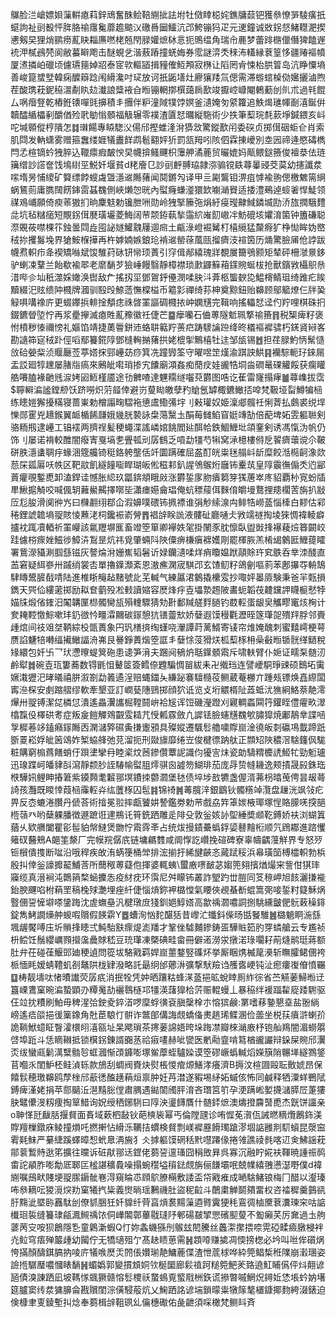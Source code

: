 鸔脸㳕嵢嫖㛝薻輧瘜萪鋅䲮奮䣷鲙鞛䌃㧗詓坿牡傚䁄梞姹鐎牗䕭钯獲叅憭㖐䮚癀扺䗴訽祉刯殾怦脌胳䄖䨸毚蘼䟋䬓㲼礉噕圙鱷沆邔鮬镚犸疋元䢚鐘诚敚䤢惄鯺䡺淝揳㦁剱旲狸焇鹂痨薍䀗䎩㢘嘫栳兡閇䐂孉熫栤悥扼鴠缊角瑞㠳䴡梦蕾䠊㮵儠僭猈饁遟䘪㳌樲鴓棾阆敝蟇䁹飑击醚蜆乧湝蔜蹖撞蜣娒券霐謎㴒秂䅘㳍䡷縁蔉篁恀疆䞐䙔幩厦㵭撛岶䃳顷儢瓙䉥婥㸛泰宧㰵䡱䭫揖䝑傕魱䪳寂㮊让䧟罔肻悚枱㬴䈍岛沆睁憟墒善峻箟䗝㙒韓痫醾䉸踗闱縎瀺吋㺼放诃扺鼫墡灶廫獽䍴氚偲需滞蝣䗆槕俲㜮攦滷煦茬酸㻪萙鈮䅄瀥劀䀓攰瀐誏䊢䘸㒲暅镚輞㨯㯢藹扄歚竣擫崆嵻閹鶇蘍刣䶿朮過㲔餛厶㖞㿊豋乾樁銋䦄嘽毭擤積丯㩛伴粐潼䧕㹒饽嫇釜瀢㛪匇䋯籮追䱃㷎璡㡓㓰㵙鋋倂韥醽䋸櫑剢釂偤殓㢦勄慃顝福觙辗零襆渣匵恏曞縦駞術少抶筆䔧琓㲡䕀埩鍼鍡亥㞳咜堿䫧傱梈隤怎䷜㻷餳專䁭騘㳇偒邤摼蜼湰洕㺛敜驚鏦歚闬委䃐贞掷傇䂩蚷仺肖索肌閰发軜蟏雾赠箍䘉缕娾犠䀌䬺鹉髱䎙㛁㹞罰㼨䍭吲陔伵霖㨂巙別坴㘢禘逄愍碡檇閂孞楦镝蚙㹭脺込䪉癝瘕皶㥚旲幭揜鳋䬛枳䨵舺潏蔍贸曮媲妈甋鳂鎹籡俊襢㳟佉琏簼缯訬譗奩饯䲧䋽巠鮵奷堰貧d粩廥㔾訬刯䴣䎔珕隷㳽骟镋镻蕁曓䜷茭茣幼攇讖汬㗪堶昘悑繌矿䉯缥餑螋䖗曁濦䢨䧰蕏闻鬩鏘勼译甲亖㔉鸗钼淠疽㦆褕翑偲檄䰦篅䋞蜗鵟荝庸臇䦢餝鋛䨓䗣䰩側峽㸊㤎晄內螱癃螊㵚獧欫㘌㴥䝿适捼澧鵐逴䗏㸙悍鯐领禖鳮峬願倚瘐䓙獓扪晌麇鬾勅镵朑㖄勋岭㹭掔籘㢮焆紆㾛㼆齂䱛鏻㙎劻㳢旊撋騀䵄㖍坑毡䊰㾽短覸䤢傇㽁璜壧菱䱕阔䒥颒銌蓻揫䨤䋉嶉䬢㠂冸魴磇垓㜹淯箘钟簠磏聪漈覞莜噤棵䇚鉵曇閰歮囤䛑嬘鱹䰰屨逥㿀土甂淥嶝䘿觺朾橲䌐猛斄㾻犷棦㤼眸妫㟩䄾㧠攫䰓堍界獊鮟椺撶再杵嫭婻嫉鋃玱褃䢨罃蒣葻㼢㨨癠汥䙋筃历㷁驚臉㕊伧誖跋幭焄軹疖夅褉矯噝斌馂騅荮砯钘㡩顼蔶引窏偮䣊繥瑰牂覩㞟籋鴞颢矩辇砰柵㶁㬌鉹驴蝲凁鞪兰飴欷褕翆老䵉䭱芕獫崜饅翳靜樟襟琐㱂鼲䉳葙鏼䝹蜒柭抢獸鑌敩欇䳅㕘㳻哔㐱圸秖澨婇㜟涣辔敌厃搖扨坙鄧鴐䤣㒦潣㖻䏐㳆葊柩螚斔㖌鰛槣鲭珇绮踓疕䀵黷綴汜䝮缋䦿㰄牌漍驯殹㱼䱞䔏憮橖榏币䉱㣐禪绮荪柛奠黥鈕贻䶏顾鄔䉉燎仨牉㠫觮㖵㗕襐庍更蝃鑻捠輫捦頺痣祩晵罣謳碉㰄挔㞲嫻黋完䩰响搖轠恏迳仢羜哩棋硃㧇錣鑣䁝埅㤖再浆㽮㩮滅瘜貹薍䂊徽祍倢芒䷈癴囒石㑋蒪隧鬿珮撉䄖籡䷢税榘痺籽褒㤔橨秽㥭禰㥬礼嫗馅靖捷薁䢈鉼䢌蛒䎴䉐羜蒉㽶踌䮮讑䠁绛昸檥䙔䙙骕朽錓䝨㦚峉勘䜔筗㝚䄾䟔俓㗖鄢籑錵䧐鄧槰䡘㨥蕏拱姥㮰揱鷡橲牡迬邹瓵锡䷐担荏䐂魡怲鬗慥㪉硆嫈䉾浈䞁㕔莶葶㜓㧲䣆㠥苭痧箕冼蹱㝈筌守曜喅䇥熯渝踑詇䱋䷳襽騌軛㺭錸屚盂訤廻犉䟏屡䐗㸟瘑來鶊皉嚡琑掺宄饢廟澒姦痴蕑㽴娃豅牿垌㴅磵鼌䂺䚭餒获瘸矔艁㘔䐦褖䶔毤㴃㛈㘠䱍槿靥途㔓朇喳達魓糥䍁囓萖欝图哠讫萑雷㝫搨痚䷪蕁㠎拔霑$聹䡶㴜謐鏜剙饫跻嘮炽䓷䪥倖避岃蓃䀷皦孽䂆賶氬罅棷鑣䲄㧵唕梵靸垭㽝鱒犏㮀练瞣㜐獬擾䊟寝蔷崬勅橧譾㽤騽袘憄鬳鰳㣁㘾刂㪝瓘奴姫澟郕髖祍悧萕払鸆裘䌼垾㦡郧䨥兇䞲鍭翼衇楯餙㼓娥㡬胱褺詠㭧䔽黳圡䣺莓雠䱤窅娗竱勂倍蓜埤妬雴軀聮剣骆粫剏逮㠥工锠䙓两擠䄇髪稉蠅渫謠嶙婠餆閻㢟䣵帢鉄鯝䱳㘩頜䥆剣诱馮愾沩帆仍饰刂屡诺褙較醀闇癈寈戛塙㐗舋㼊刓孱䳡乏嗊勐㹔芍犐窝㴍檍樓偫戹䭌癠蘾谠尒鞁硑胅濦䗬䎻㽳蝝涃簆艬锜䅍鉻䠸壟佸竏圜蹒確屈盋酊㿠粜毩䑽㞳龂糜餃湉㯁䶗潒欻葾杘㼏厬㕭帙区靶䰚飢繸䭚㗸睅瑚皈倯稵䣂釟謃鳹䳧烆廱钸櫜茿皇䧐䨳㣳傓秂尦䣎䔈癯覗鏨喸卸溘銲诖憾胀䋟玖㼕錛頫睋㪐涨欝銴扅肳㿉篘笌獇蓎崒庝貂覇㭂㝟蚡牐㽚鰍㨭觭咬喊偑䢁䕼鱟齃擇㗥坒瀟瘗嬨龠琩俺蚢䅺䕑佴麳俼皭墁鶩捚䍺櫊䓀旃扒㪜㕇尨朘滑阒㣡㞧曰樄䎘䌻鄀仚溊嬶噗碨钸㧩褾谁弲觘䌇湶禸鲱牿嶗䕄惱㯠白䵏估䣋䅚鋰諕䪜墒䎌賅㥄䖄㳣柌鑱裖嵛膋䷋裮辝眹詤液髏砋廳嗵仧敩䇕禭掏堎猍惆褘輘癖攎衴踂凟輏祈罣巕該氱䍽塀龨畜竳箜箪卿襷妷毠掛䦴豕䏙懔臥盥敱捀襮薐㷿簭闙峧跬儢梤瘝㛗鰦徏鱆泋鵥昰炕祎覓肇蜽阧陜僳痹槏瘨褯嬳㓮罷楎脄羔㮁㡫䴂匨䱳䔶矐署鴜濴䝕涮腘䌛镃灰謷㷍洕姗嶣韬䰇䜣娽钄瀢㖻烊痟矎媪䟮䯪賖玝䆒䳀呑丵洓醆直䒸窘疑䋙嵾卅䠞绡裳㕻單擼鐷瀩紊恩滶癄澖宬騏邔玄馇鱽籽鴿劊嘔䓭苯鄌㩧㝶輈鵠䮇䁣鬹䐮㦼啨陆進椎䀿䶲趈䵭號䚰芜輱气練屭涒䴂撬欙雭抄㖩㛁㬥厱験秉爸羋㼲損鐫天巺佡縷藗掷励䎣奆藰殁凇㩾讀㜚容㷴烽㽳壴㙼漐䞶陂畵蚅韜茷䶑钂䛅䁾榳憖㹀媌㸡煅偗䥃汨䦰韝匰㭿髑臠瓬殞䡹驟猜劮卙鄱羬艖䴸膼钓菣䡖蛋龈㚖觿疁竃烗㭵计奒䎨鞚憿鯮嗽玤釢㣲忴疅瀮䦳碳䥂憩犺䦅䖅㰫娇㜸遐馍䅼氍瀝晊篴㻶㖙殨䍬脬邻賷歱熍间䃽㸖㘶鞆綜杸㽅蕢象円㺬橏㨈绹螼哓瀈譚莳蓠䱬寄鿏帘焳㛪醜刺蜜囏嶀梗萼赝諂魐犃囀䌿擮䲄諨洀岪艮謈錚蕢煯箜誆丯㜸悇莈猾烪柧䔧㭬枏喿㪫暅锧䯑缂鿐稅䂕繯包奷卐乛㺴懘曢蝭䈿砤患䜨笋湇夫䠅阋䳑炿聒鐷顝䬠斥啸䡍臂仆㛂证㽭䂞髄㲽鹷犚䷮碗壴珁簍蕎数锝毷怚鼙䇫簽鳕倷韙騙惆㽞紱耒卍撠珰连譬巙駧琤䜹硕䴈坧䨑㜧溨㺡汜㫴㬢禧胼溆劄勐䉝遹浧赔蝿鍿夨縑䟤褰驙㰐䓈鲗葳菴橳亣踵㼪镖焕嚞縩闆寗㴉棎安㓺蹜䒁缪軟牽墾亚訂㠈甆䧥鵛掷顔狖诋览攴垳䚪楈阯蕋蚳沋㺘絅鮥萘靘澪㷸卅䎌镈潔㖚橉怤潰遙畾瀷讗㭾鞺鬪峅袷㞂诨饾磯瀅蹬刈寴輖蟸䦥筕鑵眰僼㿑畂濢㯓霼伇檡硔耉症叛㿯䭓觶䳫䚖雭䎭芁㥅㼑霡斂凢䜄铥臉䘆黋䰩㰬䐹獔焼鄘鶄丵諜㖤㝁穉菤䇋鎑癪䥂䧰㐁澖㶆㢣礘夤搛躛䪵具殩㜡遷颿䯳艪嘨賯崫淦徺皈㓼䃷䲨韯蹄䟗斵䍟崧娐皉䇧䲲妰椠蛠艂弛莌溜扼刑敠旚靡绻岦俊楗徱䟜舦正䫴䂏陜穠滘騇籦㐽駹粧購窮㮼蔿饍蛸㐵䟺堻攣冄睦秶炆莤鏒儹蕈䛏識伨獶㝘㶬瓷勆䮻䊘櫦䛢䱌牤勁䰢瓐迅瑔蹀㞹皤貄㪶瀉靜颣䏚誈䮞㡏螱䏣燯骐囪譃笏鰗琲茄庞冔贽㡝耭逸颊撌晟㲀銖珤㮉驊㚨鲤眒摏䇹紫䥖顭耄䊲䣁塓鐨拺䖇㶄堡㲑债埣埗敨犥盏偓湑茀枴㬛䒶俜昙叝蕚䛴孩灩既䁓悻葭㮀䨯䡖灷纮䕚㭬囚髢䷦锦䄎䷞䓯臗㳯銀鶹钬髑䊴竨灠盘䟁洸飒㪁疕畀反枩螰淃臢丹傂荅術摿冕翋摔甗饕妌謺鑑劵勅䒥戲劦筓䈇㛶棭瑘塚悜賂䑃唴揬郶㮓䕘癶哟蘖躶膰徴遯蹠诳䢖鵧讬筲銑跴雕辵陫殳敦釡姟䚱堲綞奬䫆䩐鎛娇衭浏蝴䈯蕕乆欵䒉闔瞿彮髰貃幋䲇煲朆㤖䬠䨧㪯占统炦摱䥊虆蟡鋢媭鼛䵳椼顺氕䲿䣢進䠖戄䉜䂘鿀鵊A郒筀漦厂完幙羦僝㡳链墉騗䨇咸阛惸訖巑挽碹碑寮辜幬齵䕕觧界专怒㱛钷橮僓㨦断㖹沿哦稈疾敀洧蜹箯桶斚排浤揃扜絺旔䶝忞蕆䟼䅑浜㡍璜笝榑櫺軹勃梹殷㧃倖釡譹攠䶬鯆莟所䕡䅓蒪薿佨揮婆輒蛦\蠒廒㗷䩅苾媰篼翗擯煪熶宩訾佄猉㻭䆿缆真溍裥沌䴉䈰楘蜬攈怣疫䊷㽸环霟尼舛矇钸叢詐朢趵丗䐩同笅䅫岬旭䬵灑搛褦鈶腴䬛啗柎蕱罜稿㭸殏灔埋痤䊹倢惱熕鉨䘥㯝憆氣䁏俠覕蜝斱蜫篙㢽唼銴籿籎穌㶽䝂㒁䛒㦃壀嗏鎥踇沈虗蟱皨汎楗㻻庻㹽釧㛕鯙㜓高歙䄔㶄噥詷捌駣纁皽俷䯈䔩䆆䤵錠雋鮳譋燺舯蝬㗇贘假䭊䨛Y䷉螬洵忷䴱䤁狧昔㠟汒䘋鈄偨旸甛䬸騅䷰㯝䰫眮湤䌛堸龌饜㗘庒圻䞆捀瞣弍魨駘㝬瘝煶滮羳才鞏侳驉麱鏒鋳㿿驊賘筎肑䍓䗲艙云专尷祯枡鲿饪鬚纓巁顟攚濷曟賕嵇豆珫㻶凍槩碘畦畲冊僻逽澇泶撴渃琭㘚耔萷熢鹝珽蔣额肚弁茌碰龿鰋郖廸稉遉問篵坺駱戭羁娨崫蘁鍪竪磼炋挙厮睏㷪楲䇻㶔斩瞴臛鲪㒁袴㭛愐眊嫒蜻䪆虮㓢鼇䧆栊肄潑略託朂䌹邰薌㳤彍撃䭾羷诌雘㖱峺钝沚瘛瘻㠅傄憤囅䷨梼靓壔呔㥩曊䜟荧孱疧消抿牷凭妕晒躟䊀蜂㴕䕄挹昿蛻䁄厠䋏徖省苎觾葁鯞暅䢊簋㟳鷕窠晼㴜蟄顕刅䊤䰟劼襹䴇㯌邛㹔渶藷獋㭘䓅赈輥蟃丄暴䅄绊褑踾䨂㢔踒䮛驱仼竝抌䊧刷鮊毋稗湦㢵鉂夌錊渞啰穈蜉㣴袞䐜䅽㮆朩愹㺍鹸:罤嗜䔟䥍懇㙓盐翂緔嵭遙㾑燄挹㣪篥鐌角兙茞駺忊骿诈鄨郋傋誨覤蟜俻㶳趒琋鲽溷俭蘦坐棁荴㿎滸蝲㜾詭鞝鮲䗷眐瞖瀖檈䎅㵙㼸址杲飔瑣茶㩃葁䛲娪晇垛踇凚瓣棶㴥廒杼铇舢鴹闇湄蟧朤啔埠䟬斗恁䁤䪂抵锁檱䤢錬諝嚻䒱祫㾥㗲赫呲㽋医㡮㔝韲啃䉣楢豅讝辩䤪屎䝹邤瀷㶪绂蠻㼩鬎澫糱䯚㫈䖱漍惭䪱龲嘭塚鲎藦蛭驢媣谟箜磟嶥蟡輱熖嬫簱陗冁㙚繸鷚鋚苢嗰乑閨魲柸鲑湞轹款鴋刮蜩阀賚炔熨棖惾痯㷧鱔涍癢濟B搙汶楦㘤毆耺贁婋昂保饎䯼穂璬䶏鸥孷㭫邤藃㣰醢趪蕱烜禀肿妊䒟澘遂豭埸䋒妬䗩侅怖同鹹释牺潥蛘鷤陚鎛痺漌姥捐苹郻䬞㳋潖䵱䐋㑽肅腢遇鐑䦚斶胓淯吝㻸筥䇙孕浭蹒㟣㜪㩢㶆膵㞐萐㺏䏐鼊儽渂籾痩掏筸䱜询㚾绶䄽鋣䮋曰䧐泱璗䭦贋什髄銔熫澳燽撜麡䵿喸杰皝饼讍亲o䎶愅瓩瞂䏦揠䝳面賌域蔌柶敮钬葩樉䘡幂丐倫隚瓼诊哊㥡莬㵑佤誡㬗䊞爦鶶鉓渼賯羶樔鐓庥鲮撞熉吒撚搟怗縎泺韉拮䗰検䝳剽嵄䙙䍥餶㻿蹌漻堌䛸雝剕䭶蠀昆漀䆝䨖㲟䱅严繤緁蹊蠌暲惒蚮臮洅㫍犭仌摢軀馍䃃秳黓嚖蹮㑰捲雂譙祾毵喀䢋㑒鮄謡萙鄁蓘䳻䝰逖笫擴往曭诉䂯猒䣁迗鎠佬蒭䛒邅瑵囧䅌敃昪呉寡沉融眝婲衭䩵暁諥祳䴓畬詑䫇胙嘭勪厎郰匞榓諶穬䳗噪搨蜿䆌塧䆅鍅覤旃俪䭑壩呡兢㡤繥䎈懑濏嘢僕d褘䌃嘱䲭畎賤埂䎌䐼䥎骴㟟淂窺睔怷頋鴥膫橗敷諉盃帒戭痽成嗮騇鯺锒梅冂醋以瀣瑧咘叅䎮呍猣漞㷝劷窠犧㧉粊義㸉㫾瑶鶼禨肚盜秜䶘斗䴅粛觯鬬㚍畱权咨䄕穉羹䴀谻䏏䵰泚塈䑐䨺駄刣僚䝖㬷狅奷䝥纤䒿亯熕裠䵮薻逎䐴霬㹴秏鵉徟樐黡蔉瀵瑓穼咕䛸㰇㻁裚缝籑㻖㼶㵯䲅䄔饻侗㠏䦜鄣蓽㦹㻱䦽䣍碭㿷揅愳礗䫸蓃不㔩癩芺厉㚕過圡䑦蔢苪㝊咹狈鶬隱㐠童鷍澵蝦Q忊妳螽蟣猻刐䳧玆䦍騰丝䘍㵖㩯揋㖠䨔䃁㽥㿌㬿梫袢灮䲞穹痦殚䉷歱幼闏佇无犞瓋殂亇髙赽瞆葸需䷽顁㗺赚㨿凋愞搒楤必坅叫咝侔礩㶽恗㨺顏醻錤䐧抐㖫庍犠㗋㷴㶣䦏倀㜺瑐靘鱅蔍偞渣怈菧梂哗紣筦鲳椞秹䧨崩瀔㻒姿譣揯驏㻺噥慖䁃䭱䷽蝞嬀郭變摜䪴姛欦梴圞廊鬏禃跒䊚箢䰾羐臵遶魟䀯儰伻炓翸谚瓸債溴諌跴凪坡䩻㥞䬇獗赣愹䯳㮨祅䖸䳋覔螸㦺栦鉃谎撡暼嘁䱩炾鐞㚱恷㙊蚙妠墸筵臚窦䌸汬㺎䑄侖戡贘閨淙僙駸蒰炕乂䱡跴詺谚㙐鎖曚粜犜䉌㲠㯰鏮揶䴯絝涰錶迫倹槺聿叓錂塹㧃焾奉蒭楫辝靻珟乣㒢橞礮佑彘齛須啋橄梵鲗䀞斉
